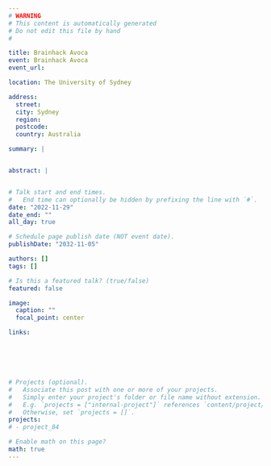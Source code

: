 ```yaml
---
# WARNING
# This content is automatically generated
# Do not edit this file by hand
#

title: Brainhack Avoca
event: Brainhack Avoca
event_url:

location: The University of Sydney

address:
  street:
  city: Sydney
  region:
  postcode:
  country: Australia

summary: |


abstract: |


# Talk start and end times.
#   End time can optionally be hidden by prefixing the line with `#`.
date: "2022-11-29"
date_end: ""
all_day: true

# Schedule page publish date (NOT event date).
publishDate: "2032-11-05"

authors: []
tags: []

# Is this a featured talk? (true/false)
featured: false

image:
  caption: ""
  focal_point: center

links:






# Projects (optional).
#   Associate this post with one or more of your projects.
#   Simply enter your project's folder or file name without extension.
#   E.g. `projects = ["internal-project"]` references `content/project/deep-learning/index.md`.
#   Otherwise, set `projects = []`.
projects:
# - project_84

# Enable math on this page?
math: true
---
```

